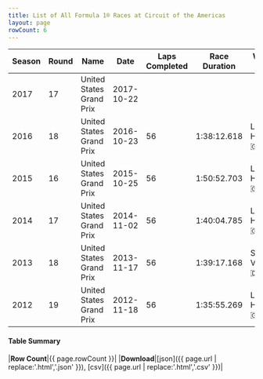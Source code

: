 ```yaml
---
title: List of All Formula 1® Races at Circuit of the Americas
layout: page
rowCount: 6
---
```


| Season | Round | Name | Date | Laps Completed | Race Duration | Winning Driver | Winning Constructor |
|--|--|--|--|--|--|--|--|
| 2017 | 17 | United States Grand Prix | 2017-10-22 |   |   |   |   |
| 2016 | 18 | United States Grand Prix | 2016-10-23 | 56 | 1:38:12.618 | Lewis Hamilton 🇬🇧 | Mercedes 🇩🇪 |
| 2015 | 16 | United States Grand Prix | 2015-10-25 | 56 | 1:50:52.703 | Lewis Hamilton 🇬🇧 | Mercedes 🇩🇪 |
| 2014 | 17 | United States Grand Prix | 2014-11-02 | 56 | 1:40:04.785 | Lewis Hamilton 🇬🇧 | Mercedes 🇩🇪 |
| 2013 | 18 | United States Grand Prix | 2013-11-17 | 56 | 1:39:17.168 | Sebastian Vettel 🇩🇪 | Red Bull 🇦🇹 |
| 2012 | 19 | United States Grand Prix | 2012-11-18 | 56 | 1:35:55.269 | Lewis Hamilton 🇬🇧 | McLaren 🇬🇧 |

#### Table Summary

|**Row Count**|{{ page.rowCount }}|
|**Download**|[json]({{ page.url | replace:'.html','.json' }}), [csv]({{ page.url | replace:'.html','.csv' }})|
